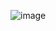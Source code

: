 ![image](https://github.com/abrahamAlpuerto/MaxCut_Memetic/assets/104240451/aec75815-a5b2-43e8-ba2e-7cf5fb6da797)
